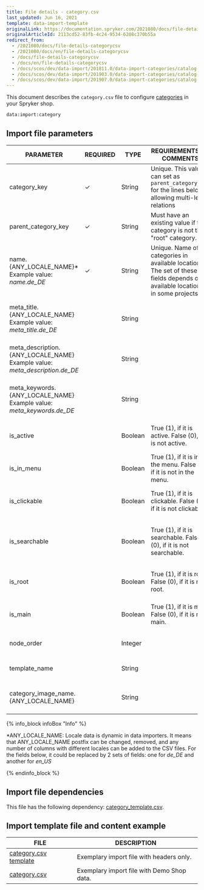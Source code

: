 ```yaml
---
title: File details - category.csv
last_updated: Jun 16, 2021
template: data-import-template
originalLink: https://documentation.spryker.com/2021080/docs/file-details-categorycsv
originalArticleId: 2113cd52-83fb-4c24-9534-6208c370b55a
redirect_from:
  - /2021080/docs/file-details-categorycsv
  - /2021080/docs/en/file-details-categorycsv
  - /docs/file-details-categorycsv
  - /docs/en/file-details-categorycsv
  - /docs/scos/dev/data-import/201811.0/data-import-categories/catalog-setup/categories/file-details-category.csv.html
  - /docs/scos/dev/data-import/201903.0/data-import-categories/catalog-setup/categories/file-details-category.csv.html
  - /docs/scos/dev/data-import/201907.0/data-import-categories/catalog-setup/categories/file-details-category.csv.html
---
```


This document describes the `category.csv` file to configure [categories](/docs/pbc/all/product-information-management/{{page.version}}/category-management-feature-overview.html) in your Spryker shop.



```bash
data:import:category
```

## Import file parameters



| PARAMETER | REQUIRED | TYPE | REQUIREMENTS OR COMMENTS | DESCRIPTION |
| --- | --- | --- | --- | --- |
| category_key | &check; | String | Unique. This value can set as `parent_category_key` for the lines below, allowing multi-level relations | Category key identifier. |
| parent_category_key | &check; | String | Must have an existing value if the category is not the "root" category.| Parent category key identifier. |
| name.{ANY_LOCALE_NAME}*<br>Example value: *name.de_DE* | &check; | String | Unique. Name of categories in available locations. The set of these fields depends on available locations in some projects. | Category name in the specified location (DE for our example). |
| meta_title.{ANY_LOCALE_NAME}<br>Example value: *meta_title.de_DE*  |  | String |  | Title in the specified location (DE for our example). |
| meta_description.{ANY_LOCALE_NAME}<br>Example value: *meta_description.de_DE* |  | String |  | Description in the specified location (DE for our example). |
| meta_keywords.{ANY_LOCALE_NAME}<br>Example value: *meta_keywords.de_DE* |  | String |  | Keywords in the specified location (DE for our example). |
| is_active |  | Boolean | True (1), if it is active. False (0), if it is not active.| Indicates if the category is active or not. |
| is_in_menu |  | Boolean |True (1), if it is in the menu. False (0), if it is not in the menu. | Indicates if the category is in the menu or not. |
| is_clickable |  | Boolean |True (1), if it is clickable. False (0), if it is not clickable. | Indicates if the category is clickable or not. |
| is_searchable |  | Boolean | True (1), if it is searchable. False (0), if it is not searchable.| Indicates if it is a searchable category in the menu or not. |
| is_root |  | Boolean |True (1), if it is root. False (0), if it is not root. | Indicates if it is a root category or not. |
| is_main |  | Boolean | True (1), if it is main. False (0), if it is not main.|Indicates if it is a main category or not.  |
| node_order |  | Integer |  | Order of the category node. |
| template_name |  | String |  | Template name of the category. |
| category_image_name.{ANY_LOCALE_NAME} |  | String |  | Name of the image for the category in the locale. |

{% info_block infoBox "Info" %}

*ANY_LOCALE_NAME: Locale data is dynamic in data importers. It means that ANY_LOCALE_NAME postfix can be changed, removed, and any number of columns with different locales can be added to the CSV files. For the fields below, it could be replaced by 2 sets of fields: one for *de_DE* and another for *en_US*

{% endinfo_block %}

## Import file dependencies

This file has the following dependency: [category_template.csv](/docs/pbc/all/product-information-management/{{page.version}}/import-and-export-data/categories-data-import/file-details-category-template.csv.html).

## Import template file and content example



| FILE | DESCRIPTION |
| --- | --- |
| [category.csv template](https://spryker.s3.eu-central-1.amazonaws.com/docs/Developer+Guide/Back-End/Data+Manipulation/Data+Ingestion/Data+Import/Data+Import+Categories/Catalog+Setup/Categories/category_template.csv) | Exemplary import file with headers only. |
| [category.csv](https://spryker.s3.eu-central-1.amazonaws.com/docs/Developer+Guide/Back-End/Data+Manipulation/Data+Ingestion/Data+Import/Data+Import+Categories/Catalog+Setup/Categories/category.csv) | Exemplary import file with Demo Shop data. |
